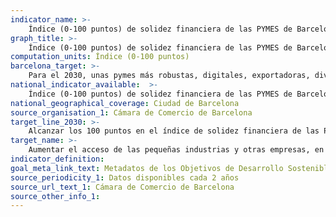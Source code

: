 ```yaml
---
indicator_name: >-
    Índice (0-100 puntos) de solidez financiera de las PYMES de Barcelona (elaborado a partir de la rentabilidad financiera, el nivel de capitalización y la competitividad aparente del trabajo)
graph_title: >-
    Índice (0-100 puntos) de solidez financiera de las PYMES de Barcelona (elaborado a partir de la rentabilidad financiera, el nivel de capitalización y la competitividad aparente del trabajo)
computation_units: Índice (0-100 puntos)
barcelona_target: >-
    Para el 2030, unas pymes más robustas, digitales, exportadoras, diversificadas, sostenibles generadoras de puestos de trabajo
national_indicator_available:  >-
    Índice (0-100 puntos) de solidez financiera de las PYMES de Barcelona (elaborado a partir de la rentabilidad financiera, el nivel de capitalización y la competitividad aparente del trabajo)
national_geographical_coverage: Ciudad de Barcelona 
source_organisation_1: Cámara de Comercio de Barcelona
target_line_2030: >-
    Alcanzar los 100 puntos en el índice de solidez financiera de las PYMES de Barcelona
target_name: >-
    Aumentar el acceso de las pequeñas industrias y otras empresas, en particular en los países en desarrollo, a los servicios financieros, incluyendo los créditos asequibles, y su integración en las cadenas de valor y los mercados
indicator_definition:
goal_meta_link_text: Metadatos de los Objetivos de Desarrollo Sostenible de las Naciones Unidas (pdf 894kB)
source_periodicity_1: Datos disponibles cada 2 años
source_url_text_1: Cámara de Comercio de Barcelona
source_other_info_1:
---
```

